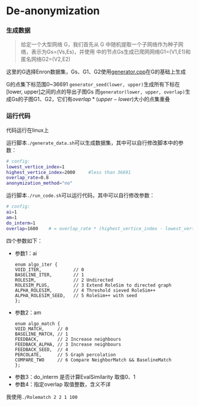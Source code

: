 # De-anonymization

### 生成数据

> 给定一个大型网络 G，我们首先从 G 中随机提取一个子网络作为种子网络，表示为Gs=(Vs,Es)，并使用 中的节点Gs生成已爬网网络G1=(V1,E1)和匿名网络G2=(V2,E2)

这里的G选择Enron数据集，Gs、G1、G2使用[generator.cpp](./data/generator.cpp)在G的基础上生成

G的点集下标范围0~36691 ```generator_seed(lower, upper)```生成所有下标在[lower, upper]之间的点的导出子图Gs
而```generator(lower, upper, overlap)```生成Gs的子图G1、G2，它们有$overlap*(upper-lower)$大小的点集重叠

### 运行代码

代码运行在linux上

运行脚本```./generate_data.sh```可以生成数据集，其中可以自行修改脚本中的参数：
```sh
# config:
lowest_vertice_index=1
highest_vertice_index=2000     #less than 36691
overlap_rate=0.8
anonymization_method="no"
```

运行脚本```./run_code.sh```可以运行代码，其中可以自行修改参数：
```sh
# config:
ai=1
am=1    
do_interm=1
overlap=1600    # = overlap_rate * (highest_vertice_index - lowest_vertice_index + 1)
```

四个参数如下：
* 参数1：ai
  ```
  enum algo_iter {
  VOID_ITER,            // 0
  BASELINE_ITER,        // 1
  ROLESIM,              // 2 Undirected
  ROLESIM_PLUS,         // 3 Extend RoleSim to directed graph
  ALPHA_ROLESIM,        // 4 Threshold sieved RoleSim++
  ALPHA_ROLESIM_SEED,   // 5 RoleSim++ with seed
  };
  ```
* 参数2：am
  ```
  enum algo_match {
  VOID_MATCH,     // 0
  BASELINE_MATCH, // 1
  FEEDBACK,       // 2 Increase neighbours
  FEEDBACK_ALPHA, // 3 Increase neighbours
  FEEDBACK_SEED,  // 4
  PERCOLATE,      // 5 Graph percolation
  COMPARE_TWO     // 6 Compare NeighborMatch && BaselineMatch
  };
  ```
* 参数3：do_interm
  是否计算EvalSimilarity
  取值0、1
* 参数4：指定overlap
  取值整数，含义不详

我使用```./Rolematch 2 2 1 100```
